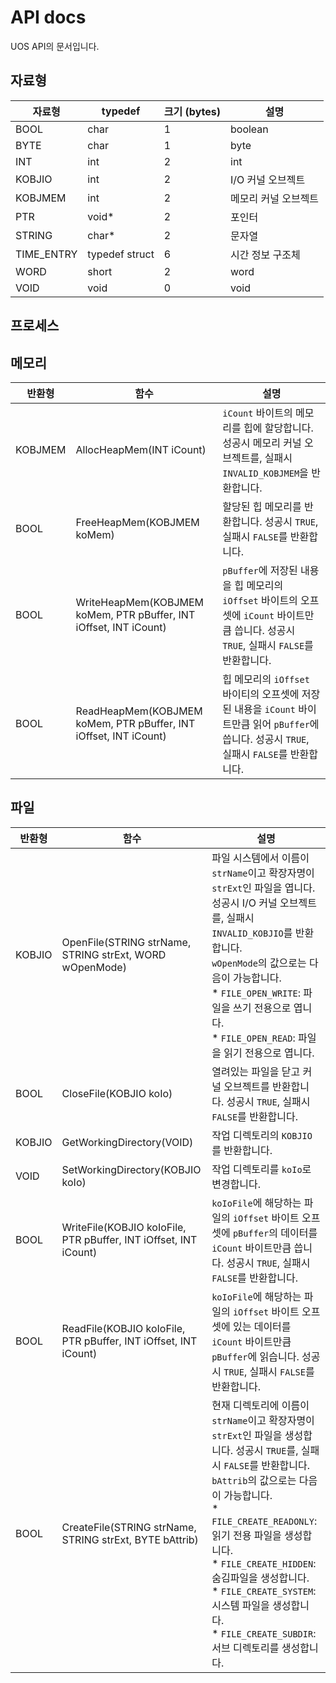 # API docs
UOS API의 문서입니다.
## 자료형
| 자료형 | typedef | 크기 (bytes) | 설명 |
| - | - | - | - |
| BOOL | char | 1 | boolean |
| BYTE | char | 1 | byte |
| INT | int | 2 | int |
| KOBJIO | int | 2 | I/O 커널 오브젝트 |
| KOBJMEM | int | 2 | 메모리 커널 오브젝트 |
| PTR | void* | 2 | 포인터 |
| STRING | char* | 2 | 문자열 |
| TIME_ENTRY | typedef struct | 6 | 시간 정보 구조체 |
| WORD | short | 2 | word |
| VOID | void | 0 | void |

## 프로세스

## 메모리
| 반환형 | 함수 | 설명 |
| - | - | - |
| KOBJMEM | AllocHeapMem(INT iCount) | `iCount` 바이트의 메모리를 힙에 할당합니다. 성공시 메모리 커널 오브젝트를, 실패시 `INVALID_KOBJMEM`을 반환합니다. |
| BOOL | FreeHeapMem(KOBJMEM koMem) | 할당된 힙 메모리를 반환합니다. 성공시 `TRUE`, 실패시 `FALSE`를 반환합니다. |
| BOOL | WriteHeapMem(KOBJMEM koMem, PTR pBuffer, INT iOffset, INT iCount) | `pBuffer`에 저장된 내용을 힙 메모리의 `iOffset` 바이트의 오프셋에 `iCount` 바이트만큼 씁니다. 성공시 `TRUE`, 실패시 `FALSE`를 반환합니다. |
| BOOL | ReadHeapMem(KOBJMEM koMem, PTR pBuffer, INT iOffset, INT iCount) | 힙 메모리의 `iOffset` 바이티의 오프셋에 저장된 내용을 `iCount` 바이트만큼 읽어 `pBuffer`에 씁니다. 성공시 `TRUE`, 실패시 `FALSE`를 반환합니다. |

## 파일
| 반환형 | 함수 | 설명 |
| - | - | - |
| KOBJIO | OpenFile(STRING strName, STRING strExt, WORD wOpenMode) | 파일 시스템에서 이름이 `strName`이고 확장자명이 `strExt`인 파일을 엽니다. 성공시 I/O 커널 오브젝트를, 실패시 `INVALID_KOBJIO`를 반환합니다.<br/>`wOpenMode`의 값으로는 다음이 가능합니다.<br/>* `FILE_OPEN_WRITE`: 파일을 쓰기 전용으로 엽니다.<br/>* `FILE_OPEN_READ`: 파일을 읽기 전용으로 엽니다. |
| BOOL | CloseFile(KOBJIO koIo) | 열려있는 파일을 닫고 커널 오브젝트를 반환합니다. 성공시 `TRUE`, 실패시 `FALSE`를 반환합니다. |
| KOBJIO | GetWorkingDirectory(VOID) | 작업 디렉토리의 `KOBJIO`를 반환합니다. |
| VOID | SetWorkingDirectory(KOBJIO koIo) | 작업 디렉토리를 `koIo`로 변경합니다. |
| BOOL | WriteFile(KOBJIO koIoFile, PTR pBuffer, INT iOffset, INT iCount) | `koIoFile`에 해당하는 파일의 `iOffset` 바이트 오프셋에 `pBuffer`의 데이터를 `iCount` 바이트만큼 씁니다. 성공시 `TRUE`, 실패시 `FALSE`를 반환합니다. |
| BOOL | ReadFile(KOBJIO koIoFile, PTR pBuffer, INT iOffset, INT iCount) | `koIoFile`에 해당하는 파일의 `iOffset` 바이트 오프셋에 있는 데이터를 `iCount` 바이트만큼 `pBuffer`에 읽습니다. 성공시 `TRUE`, 실패시 `FALSE`를 반환합니다. |
| BOOL | CreateFile(STRING strName, STRING strExt, BYTE bAttrib) | 현재 디렉토리에 이름이 `strName`이고 확장자명이 `strExt`인 파일을 생성합니다. 성공시 `TRUE`를, 실패시 `FALSE`를 반환합니다.<br/>`bAttrib`의 값으로는 다음이 가능합니다.<br/>* `FILE_CREATE_READONLY`: 읽기 전용 파일을 생성합니다.<br/>* `FILE_CREATE_HIDDEN`: 숨김파일을 생성합니다.<br/>* `FILE_CREATE_SYSTEM`: 시스템 파일을 생성합니다.<br/>* `FILE_CREATE_SUBDIR`: 서브 디렉토리를 생성합니다. |
